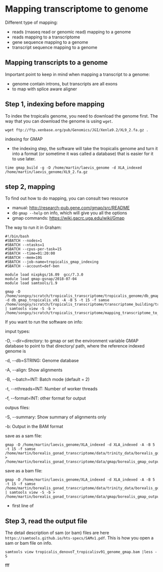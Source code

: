 # Mapping transcriptome to genome
Different type of mapping:
- reads (rnaseq read or genomic read) mapping to a genome
- reads mapping to a transcriptome
- gene sequence mapping to a genome
- transcript sequence mapping to a genome

## Mapping transcripts to a genome
Important point to keep in mind when mapping a transcript to a genome:
- genome contain introns, but transcripts are all exons
- to map with splice aware aligner

## Step 1, indexing before mapping
To index the tropicalis genome, you need to download the genome first. The way that you can download the genome is using `wget`.
```
wget ftp://ftp.xenbase.org/pub/Genomics/JGI/Xenla9.2/XL9_2.fa.gz .
```

indexing for GMAP
- the indexing step, the software will take the tropicalis genome and turn it into a format (or sometime it was called a database) that is easier for it to use later. 
```
time gmap_build -g -D /home/martin/laevis_genome -d XLA_indexed /home/martin/laevis_genome/XL9_2.fa.gz
```

## step 2, mapping
To find out how to do mapping, you can consult two resource
- manual: http://research-pub.gene.com/gmap/src/README
- do `gmap --help` on info, which will give you all the options
- gmap commands: https://wiki.gacrc.uga.edu/wiki/Gmap

The way to run it in Graham:
```
#!/bin/bash
#SBATCH --nodes=1
#SBATCH --ntasks=1
#SBATCH --cpus-per-task=15
#SBATCH --time=01:20:00
#SBATCH --mem=10G
#SBATCH --job-name=tropicalis_gmap_indexing
#SBATCH --account=def-ben

module load nixpkgs/16.09  gcc/7.3.0
module load gmap-gsnap/2018-07-04
module load samtools/1.9

gmap -D /home/songxy/scratch/tropicalis_transcriptome/tropicalis_genome/db_gmap_tropicalis_v91 -d db_gmap_tropicalis_v91 -A -B 5 -t 15 -f samse /home/songxy/scratch/tropicalis_transcriptome/transcriptome_building/tropicalis_transcriptome_trinityOut.Trinity.SuperTrans.fasta | samtools view -S -b > /home/songxy/scratch/tropicalis_transcriptome/mapping_transcriptome_to_genome/tropicalis_denovoT_tropicalisv91_genome_gmap.bam
```
If you want to run the software on info:

imput types:

-D, --dir=directory: to gmap or set the environment variable GMAP database to point to that directory/ path, where the reference indexed genome is

-d, --db=STRING: Genome database

-A, --align: Show alignments

-B, --batch=INT: Batch mode (default = 2)

-t, --nthreads=INT: Number of worker threads

-f, --format=INT: other format for output

outpus files:

-S, --summary: Show summary of alignments only

-b: Output in the BAM format

save as a sam file:
```
gmap -D /home/martin/laevis_genome/XLA_indexed -d XLA_indexed -A -B 5 -t 15 -f samse /home/martin/borealis_gonad_transcriptome/data/trinity_data/borealis_gonad_transcriptome_trinityOut.Trinity.fasta > /home/martin/borealis_gonad_transcriptome/data/gmap/borealis_gmap_output.sam
```

save as a bam file:
```
gmap -D /home/martin/laevis_genome/XLA_indexed -d XLA_indexed -A -B 5 -t 15 -f samse /home/martin/borealis_gonad_transcriptome/data/trinity_data/borealis_gonad_transcriptome_trinityOut.Trinity.fasta | samtools view -S -b > /home/martin/borealis_gonad_transcriptome/data/gmap/borealis_gmap_output.bam
```

- first line of 


## Step 3, read the output file
The detail description of sam (or bam) files are here `https://samtools.github.io/hts-specs/SAMv1.pdf`.
This is how you open a sam or bam file on info. 
```
samtools view tropicalis_denovoT_tropicalisv91_genome_gmap.bam |less -S
```

fff
